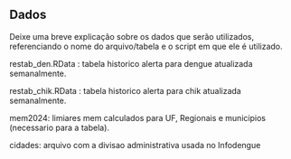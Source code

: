 ## Dados

Deixe uma breve explicação sobre os dados que serão utilizados, referenciando o nome do arquivo/tabela e o script em que ele é utilizado.

restab_den.RData : tabela historico alerta para dengue atualizada semanalmente. 

restab_chik.RData : tabela historico alerta para chik atualizada semanalmente.

mem2024: limiares mem calculados para UF, Regionais e municipios (necessario para a tabela).  

cidades: arquivo com a divisao administrativa usada no Infodengue


